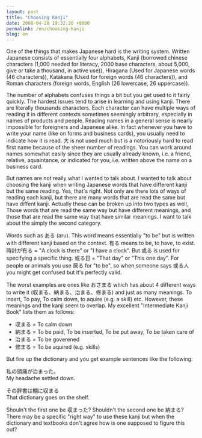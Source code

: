```yaml
---
layout: post
title: "Choosing Kanji"
date: 2008-04-20 19:32:20 +0000
permalink: /en/choosing-kanji
blog: en
---
```


<p>One of the things that makes Japanese hard is the writing system. Written Japanese consists of essentially four alphabets, Kanji (borrowed chinese characters (1,000 needed for literacy, 2000 base characters, about 5,000, give or take a thousand, in active use)), Hiragana (Used for Japanese words (46 characters)), Katakana (Used for foreign words (46 characters)), and Roman characters (foreign words, English (26 lowercase, 26 uppercase)).</p><p>The number of alphabets confuses things a bit but you get used to it fairly quickly. The hardest issues tend to arise in learning and using kanji. There are literally thousands characters. Each character can have multiple ways of reading it in different contexts sometimes seemingly arbitrary, especially in names of products and people. Reading names in a general sense is nearly impossible for foreigners and Japanese alike. In fact whenever you have to write your name (like on forms and business cards), you usually need to indicate how it is read. 大 is not used much but is a notoriously hard to read first name because of the sheer number of readings. You can work around names somewhat easily since they are usually
already known, i.e. a friend, relative, aquaintance, or indicated for
you, i.e. written above the name on a business card.</p><p>But names are not really what I wanted to talk about. I wanted to talk about choosing the kanji when writing Japanese words that have different kanji but the same reading. Yes, that's right. Not only are there lots of ways of reading each kanji, but there are many words that are read the same but have diffent kanji. Actually these can be broken up into two types as well, Those words that are read the same way but have different meanings, and those that are read the same way that have similar meanings. I want to talk about the simply the second category.</p><p>Words such as ある (aru). This word means essentially &quot;to be&quot; but is written with different kanji based on the context. 有る means to be, to have, to exist. 時計が有る = &quot;A clock is there&quot; or &quot;I have a clock&quot;. But 或る is used for specifying a specific thing. 或る日 = &quot;That day&quot; or &quot;This one day&quot;. For people or animals you use 居る for &quot;to be&quot;, so when someone says 或る人 you might get confused but it's perfectly valid.</p><p>The worst examples are ones like おさまる which has about 4 different ways to write it (収まる、納まる、治まる、修まる) and just as many meanings. To insert, To pay, To calm down, to aquire (e.g. a skill) etc. However, these meanings and the kanji seem to overlap. My excellent &quot;Intermediate Kanji Book&quot; lists them as follows:</p><ul><li>収まる = To calm down</li><li>納まる = To be paid, To be inserted, To be put away, To be taken care of</li><li>治まる = To be goverened</li><li>修まる = To be aquired (e.g. skills)</li></ul><p>But fire up the dictionary and you get example sentences like the following:</p><p>私の頭痛が治まった。<br />My headache settled down. </p><p>その辞書は棚に収まる<br />That dictionary goes on the shelf.</p><p>Shouln't the first one be 収まった? Shouldn't the second one be 納まる? There may be a specific &quot;right way&quot; to use these kanji but when the dictionary and textbooks don't agree how is one supposed to figure this out? </p>